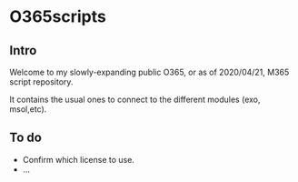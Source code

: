 # O365scripts

## Intro
Welcome to my slowly-expanding public O365, or as of 2020/04/21, M365 script repository.

It contains the usual ones to connect to the different modules (exo, msol,etc).


## To do
 + Confirm which license to use.
 + ...
